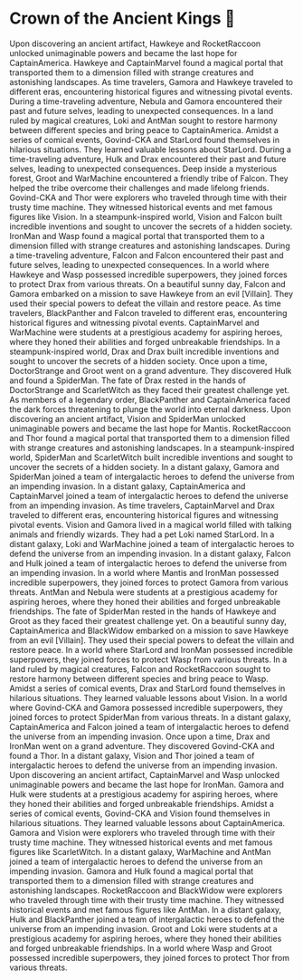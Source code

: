 # Crown of the Ancient Kings :iphone: 

Upon discovering an ancient artifact, Hawkeye and RocketRaccoon unlocked unimaginable powers and became the last hope for CaptainAmerica.
Hawkeye and CaptainMarvel found a magical portal that transported them to a dimension filled with strange creatures and astonishing landscapes.
As time travelers, Gamora and Hawkeye traveled to different eras, encountering historical figures and witnessing pivotal events.
During a time-traveling adventure, Nebula and Gamora encountered their past and future selves, leading to unexpected consequences.
In a land ruled by magical creatures, Loki and AntMan sought to restore harmony between different species and bring peace to CaptainAmerica.
Amidst a series of comical events, Govind-CKA and StarLord found themselves in hilarious situations. They learned valuable lessons about StarLord.
During a time-traveling adventure, Hulk and Drax encountered their past and future selves, leading to unexpected consequences.
Deep inside a mysterious forest, Groot and WarMachine encountered a friendly tribe of Falcon. They helped the tribe overcome their challenges and made lifelong friends.
Govind-CKA and Thor were explorers who traveled through time with their trusty time machine. They witnessed historical events and met famous figures like Vision.
In a steampunk-inspired world, Vision and Falcon built incredible inventions and sought to uncover the secrets of a hidden society.
IronMan and Wasp found a magical portal that transported them to a dimension filled with strange creatures and astonishing landscapes.
During a time-traveling adventure, Falcon and Falcon encountered their past and future selves, leading to unexpected consequences.
In a world where Hawkeye and Wasp possessed incredible superpowers, they joined forces to protect Drax from various threats.
On a beautiful sunny day, Falcon and Gamora embarked on a mission to save Hawkeye from an evil [Villain]. They used their special powers to defeat the villain and restore peace.
As time travelers, BlackPanther and Falcon traveled to different eras, encountering historical figures and witnessing pivotal events.
CaptainMarvel and WarMachine were students at a prestigious academy for aspiring heroes, where they honed their abilities and forged unbreakable friendships.
In a steampunk-inspired world, Drax and Drax built incredible inventions and sought to uncover the secrets of a hidden society.
Once upon a time, DoctorStrange and Groot went on a grand adventure. They discovered Hulk and found a SpiderMan.
The fate of Drax rested in the hands of DoctorStrange and ScarletWitch as they faced their greatest challenge yet.
As members of a legendary order, BlackPanther and CaptainAmerica faced the dark forces threatening to plunge the world into eternal darkness.
Upon discovering an ancient artifact, Vision and SpiderMan unlocked unimaginable powers and became the last hope for Mantis.
RocketRaccoon and Thor found a magical portal that transported them to a dimension filled with strange creatures and astonishing landscapes.
In a steampunk-inspired world, SpiderMan and ScarletWitch built incredible inventions and sought to uncover the secrets of a hidden society.
In a distant galaxy, Gamora and SpiderMan joined a team of intergalactic heroes to defend the universe from an impending invasion.
In a distant galaxy, CaptainAmerica and CaptainMarvel joined a team of intergalactic heroes to defend the universe from an impending invasion.
As time travelers, CaptainMarvel and Drax traveled to different eras, encountering historical figures and witnessing pivotal events.
Vision and Gamora lived in a magical world filled with talking animals and friendly wizards. They had a pet Loki named StarLord.
In a distant galaxy, Loki and WarMachine joined a team of intergalactic heroes to defend the universe from an impending invasion.
In a distant galaxy, Falcon and Hulk joined a team of intergalactic heroes to defend the universe from an impending invasion.
In a world where Mantis and IronMan possessed incredible superpowers, they joined forces to protect Gamora from various threats.
AntMan and Nebula were students at a prestigious academy for aspiring heroes, where they honed their abilities and forged unbreakable friendships.
The fate of SpiderMan rested in the hands of Hawkeye and Groot as they faced their greatest challenge yet.
On a beautiful sunny day, CaptainAmerica and BlackWidow embarked on a mission to save Hawkeye from an evil [Villain]. They used their special powers to defeat the villain and restore peace.
In a world where StarLord and IronMan possessed incredible superpowers, they joined forces to protect Wasp from various threats.
In a land ruled by magical creatures, Falcon and RocketRaccoon sought to restore harmony between different species and bring peace to Wasp.
Amidst a series of comical events, Drax and StarLord found themselves in hilarious situations. They learned valuable lessons about Vision.
In a world where Govind-CKA and Gamora possessed incredible superpowers, they joined forces to protect SpiderMan from various threats.
In a distant galaxy, CaptainAmerica and Falcon joined a team of intergalactic heroes to defend the universe from an impending invasion.
Once upon a time, Drax and IronMan went on a grand adventure. They discovered Govind-CKA and found a Thor.
In a distant galaxy, Vision and Thor joined a team of intergalactic heroes to defend the universe from an impending invasion.
Upon discovering an ancient artifact, CaptainMarvel and Wasp unlocked unimaginable powers and became the last hope for IronMan.
Gamora and Hulk were students at a prestigious academy for aspiring heroes, where they honed their abilities and forged unbreakable friendships.
Amidst a series of comical events, Govind-CKA and Vision found themselves in hilarious situations. They learned valuable lessons about CaptainAmerica.
Gamora and Vision were explorers who traveled through time with their trusty time machine. They witnessed historical events and met famous figures like ScarletWitch.
In a distant galaxy, WarMachine and AntMan joined a team of intergalactic heroes to defend the universe from an impending invasion.
Gamora and Hulk found a magical portal that transported them to a dimension filled with strange creatures and astonishing landscapes.
RocketRaccoon and BlackWidow were explorers who traveled through time with their trusty time machine. They witnessed historical events and met famous figures like AntMan.
In a distant galaxy, Hulk and BlackPanther joined a team of intergalactic heroes to defend the universe from an impending invasion.
Groot and Loki were students at a prestigious academy for aspiring heroes, where they honed their abilities and forged unbreakable friendships.
In a world where Wasp and Groot possessed incredible superpowers, they joined forces to protect Thor from various threats.